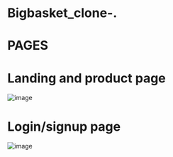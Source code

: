 # Bigbasket_clone-.
# PAGES
# Landing and product page

![image](https://user-images.githubusercontent.com/113367998/230121199-1b18cb27-3efc-44f0-a295-26ed686ad86e.png)

# Login/signup page
![image](https://user-images.githubusercontent.com/113367998/230125097-69437783-a9a4-496a-a793-de210611b7a2.png)

